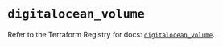 # `digitalocean_volume`

Refer to the Terraform Registry for docs: [`digitalocean_volume`](https://registry.terraform.io/providers/digitalocean/digitalocean/2.39.1/docs/resources/volume).
